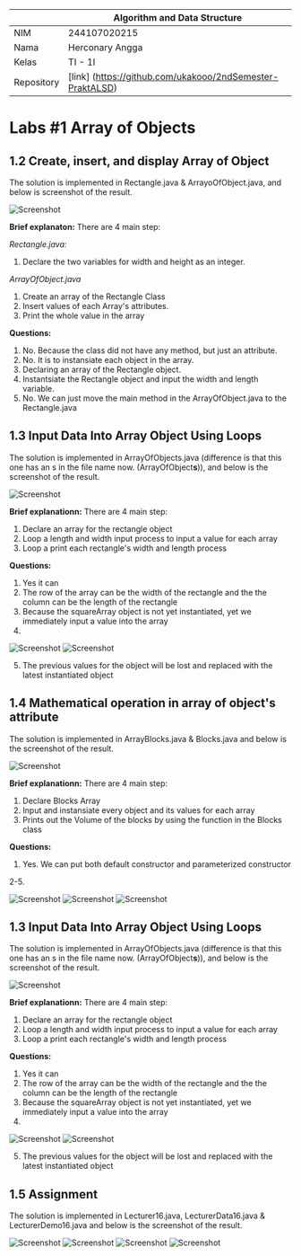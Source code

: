 |  | Algorithm and Data Structure |
|--|--|
| NIM |  244107020215|
| Nama |  Herconary Angga |
| Kelas | TI - 1I |
| Repository | [link] (https://github.com/ukakooo/2ndSemester-PraktALSD) |

# Labs #1 Array of Objects

## 1.2 Create, insert, and display Array of Object

The solution is implemented in Rectangle.java & ArrayoOfObject.java, and below is screenshot of the result.

![Screenshot](img/1.png)

**Brief explanaton:** There are 4 main step: 

*Rectangle.java:*
1. Declare the two variables for width and height as an integer.

*ArrayOfObject.java*
1. Create an array of the Rectangle Class
2. Insert values of each Array's attributes.
3. Print the whole value in the array

**Questions:**
1. No. Because the class did not have any method, but just an attribute.
2. No. It is to instansiate each object in the array.
3. Declaring an array of the Rectangle object.
4. Instantsiate the Rectangle object and input the width and length variable.
5. No. We can just move the main method in the ArrayOfObject.java to the Rectangle.java

## 1.3 Input Data Into Array Object Using Loops

The solution is implemented in ArrayOfObjects.java (difference is that this one has an s in the file name now. (ArrayOfObject**s**)), and below is the screenshot of the result.

![Screenshot](img/2.png)

**Brief explanationn:** There are 4 main step:

1. Declare an array for the rectangle object
2. Loop a length and width input process to input a value for each array
3. Loop a print each rectangle's width and length process

**Questions:**
1. Yes it can
2. The row of the array can be the width of the rectangle and the the column can be the length of the rectangle
3. Because the squareArray object is not yet instantiated, yet we immediately input a value into the array
4. 

![Screenshot](img/2Mod.png)
![Screenshot](img/2ModOutput.png)

5. The previous values for the object will be lost and replaced with the latest instantiated object

## 1.4 Mathematical operation in array of object's attribute

The solution is implemented in ArrayBlocks.java & Blocks.java and below is the screenshot of the result.

![Screenshot](img/3.png)

**Brief explanationn:** There are 4 main step:

1. Declare Blocks Array
2. Input and instansiate every object and its values for each array
3. Prints out the Volume of the blocks by using the function in the Blocks class

**Questions:**
1. Yes. We can put both default constructor and parameterized constructor

2-5. 

![Screenshot](img/3QClass.png)
![Screenshot](img/3QCode.png)
![Screenshot](img/3QOutput.png)

## 1.3 Input Data Into Array Object Using Loops

The solution is implemented in ArrayOfObjects.java (difference is that this one has an s in the file name now. (ArrayOfObject**s**)), and below is the screenshot of the result.

![Screenshot](img/2.png)

**Brief explanationn:** There are 4 main step:

1. Declare an array for the rectangle object
2. Loop a length and width input process to input a value for each array
3. Loop a print each rectangle's width and length process

**Questions:**
1. Yes it can
2. The row of the array can be the width of the rectangle and the the column can be the length of the rectangle
3. Because the squareArray object is not yet instantiated, yet we immediately input a value into the array
4. 

![Screenshot](img/2Mod.png)
![Screenshot](img/2ModOutput.png)

5. The previous values for the object will be lost and replaced with the latest instantiated object

## 1.5 Assignment

The solution is implemented in Lecturer16.java, LecturerData16.java & LecturerDemo16.java and below is the screenshot of the result.

![Screenshot](img/AssignmentClass.png)
![Screenshot](img/AssignmentData.png)
![Screenshot](img/AssignmentCode.png)
![Screenshot](img/AssignmentOutput.png)